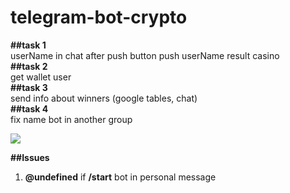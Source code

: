 # telegram-bot-crypto
**##task 1**<br/>
  userName in chat after push button push userName result casino<br/>
**##task 2**<br/>
  get wallet user<br/>
**##task 3**<br/>
  send info about winners (google tables, chat)<br/>
**##task 4**<br/>
  fix name bot in another group<br/>

<img src="https://www.elegantthemes.com/blog/wp-content/uploads/2020/08/000-http-error-codes.png"/><br/>

**##Issues**<br/>
  1) **@undefined** if **/start** bot in personal message <br/>
